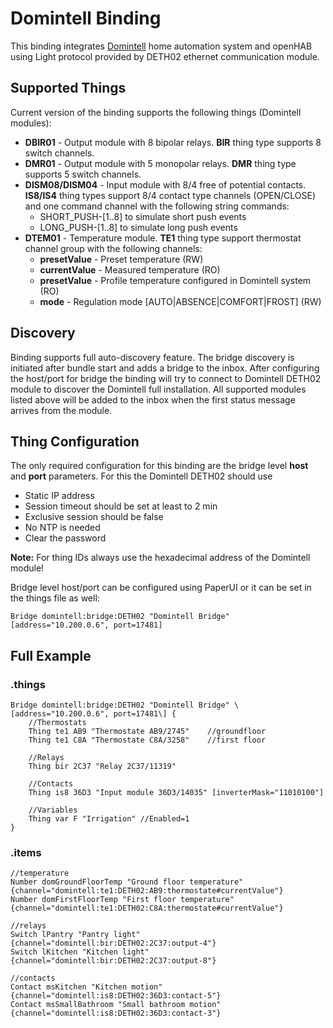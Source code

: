 # Domintell Binding

This binding integrates [Domintell](https://www.domintell.com/en/) home automation system and openHAB using Light protocol provided by DETH02 ethernet communication module. 

## Supported Things

Current version of the binding supports the following things (Domintell modules):

* **DBIR01** - Output module with 8 bipolar relays. **BIR** thing type supports 8 switch channels.
* **DMR01** - Output module with 5 monopolar relays. **DMR** thing type supports 5 switch channels.
* **DISM08/DISM04** - Input module with 8/4 free of potential contacts. **IS8/IS4** thing types support 8/4 contact type channels (OPEN/CLOSE) and one command channel with the following string commands:
  * SHORT_PUSH-[1..8] to simulate short push events
  * LONG_PUSH-[1..8] to simulate long push events
* **DTEM01** - Temperature module. **TE1** thing type support thermostat channel group with the following channels:
  * **presetValue** - Preset temperature (RW)
  * **currentValue** - Measured temperature (RO)
  * **presetValue** - Profile temperature configured in Domintell system (RO)
  * **mode** - Regulation mode [AUTO|ABSENCE|COMFORT|FROST] (RW)

## Discovery

Binding supports full auto-discovery feature. The bridge discovery is initiated after bundle start and adds a bridge to the inbox.
After configuring the host/port for bridge the binding will try to connect to Domintell DETH02 module to discover the Domintell full installation.
All supported modules listed above will be added to the inbox when the first status message arrives from the module.

## Thing Configuration

The only required configuration for this binding are the bridge level **host** and **port** parameters. For this the Domintell DETH02 should use

* Static IP address
* Session timeout should be set at least to 2 min
* Exclusive session should be false
* No NTP is needed
* Clear the password

**Note:** For thing IDs always use the hexadecimal address of the Domintell module!

Bridge level host/port can be configured using PaperUI or it can be set in the things file as well:

``
Bridge domintell:bridge:DETH02 "Domintell Bridge" [address="10.200.0.6", port=17481]
``

## Full Example

### .things
    
    Bridge domintell:bridge:DETH02 "Domintell Bridge" \[address="10.200.0.6", port=17481\] {
        //Thermostats
        Thing te1 AB9 "Thermostate AB9/2745"    //groundfloor
        Thing te1 C8A "Thermostate C8A/3258"    //first floor
    
        //Relays
        Thing bir 2C37 "Relay 2C37/11319"

        //Contacts
        Thing is8 36D3 "Input module 36D3/14035" [inverterMask="11010100"]
    
        //Variables 
        Thing var F "Irrigation" //Enabled=1
    }

### .items 

    //temperature
    Number domGroundFloorTemp "Ground floor temperature" {channel="domintell:te1:DETH02:AB9:thermostate#currentValue"} 
    Number domFirstFloorTemp "First floor temperature" {channel="domintell:te1:DETH02:C8A:thermostate#currentValue"}
    
    //relays
    Switch lPantry "Pantry light" {channel="domintell:bir:DETH02:2C37:output-4"}   
    Switch lKitchen "Kitchen light" {channel="domintell:bir:DETH02:2C37:output-8"}

    //contacts
    Contact msKitchen "Kitchen motion" {channel="domintell:is8:DETH02:36D3:contact-5"}    
    Contact msSmallBathroom "Small bathroom motion" {channel="domintell:is8:DETH02:36D3:contact-3"}    
